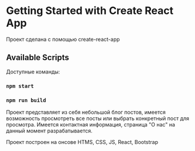 # Getting Started with Create React App

Проект сделана с помощью create-react-app

## Available Scripts

Доступные команды:

### `npm start`

### `npm run build`

Проект представляет из себя небольшой блог постов, имеется возможность просмотреть все посты или выбрать конкретный пост для просмотра. Имеется контактная информация, страница "О нас" на данный момент разрабатывается.

Проект построен на онсове HTMS, CSS, JS, React, Bootstrap

